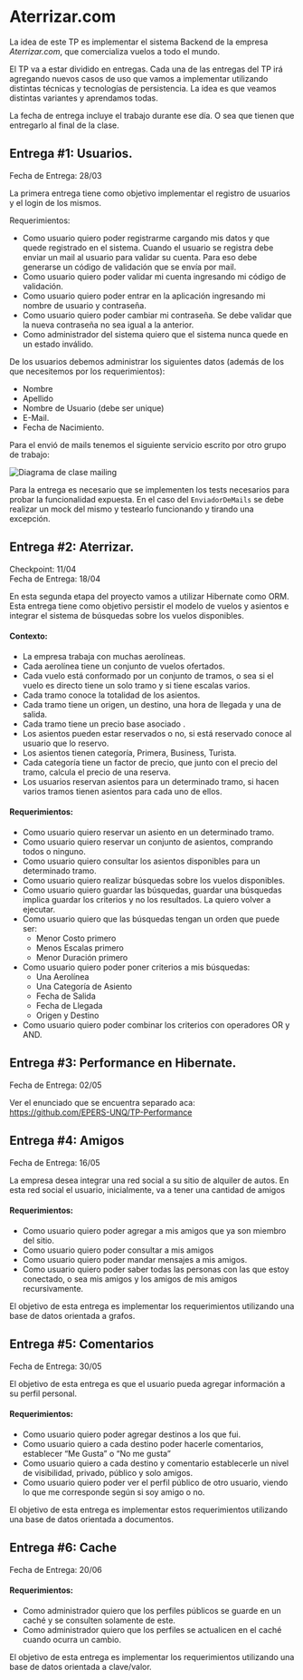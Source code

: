 # Aterrizar.com
La idea de este TP es implementar el sistema Backend de la empresa *Aterrizar.com*, que comercializa vuelos a todo el mundo.

El TP va a estar dividido en entregas. Cada una de las entregas del TP irá agregando nuevos casos de uso que vamos a implementar utilizando distintas técnicas y tecnologías de persistencia. La idea es que veamos distintas variantes y aprendamos todas.

La fecha de entrega incluye el trabajo durante ese día. O sea que tienen que entregarlo al final de la clase.

## Entrega #1: Usuarios.
Fecha de Entrega: 28/03

La primera entrega tiene como objetivo implementar el registro de usuarios y el login de los mismos. 

Requerimientos:
* Como usuario quiero poder registrarme cargando mis datos y que quede registrado en el sistema. Cuando el usuario se registra debe enviar un mail al usuario para validar su cuenta. Para eso debe generarse un código de validación que se envía por mail. 
* Como usuario quiero poder validar mi cuenta ingresando mi código de validación.
* Como usuario quiero poder entrar en la aplicación ingresando mi nombre de usuario y contraseña. 
* Como usuario quiero poder cambiar mi contraseña. Se debe validar que la nueva contraseña no sea igual a la anterior.
* Como administrador del sistema quiero que el sistema nunca quede en un estado inválido.

De los usuarios debemos administrar los siguientes datos (además de los que necesitemos por los requerimientos):
* Nombre
* Apellido
* Nombre de Usuario (debe ser unique)
* E-Mail.
* Fecha de Nacimiento.

Para el envió de mails tenemos el siguiente servicio escrito por otro grupo de trabajo:

![Diagrama de clase mailing](https://raw.githubusercontent.com/EPERS-UNQ/rentauto/documentation/EnviadorDeMails.png)

Para la entrega es necesario que se implementen los tests necesarios para probar la funcionalidad expuesta. 
En el caso del `EnviadorDeMails` se debe realizar un mock del mismo y testearlo funcionando y tirando una excepción.

## Entrega #2: Aterrizar.
Checkpoint: 11/04<br />
Fecha de Entrega: 18/04

En esta segunda etapa del proyecto vamos a utilizar Hibernate como ORM. 
Esta entrega tiene como objetivo persistir el modelo de vuelos y asientos e integrar el sistema de búsquedas sobre los vuelos disponibles.

#### Contexto:
* La empresa trabaja con muchas aerolíneas.
* Cada aerolínea tiene un conjunto de vuelos ofertados.
* Cada vuelo está conformado por un conjunto de tramos, o sea si el vuelo es directo tiene un solo tramo y si tiene escalas varios. 
* Cada tramo conoce la totalidad de los asientos.
* Cada tramo tiene un origen, un destino, una hora de llegada y una de salida.
* Cada tramo tiene un precio base asociado .
* Los asientos pueden estar reservados o no, si está reservado conoce al usuario que lo reservo.
* Los asientos tienen categoría, Primera, Business, Turista.
* Cada categoría tiene un factor de precio, que  junto con el precio del tramo,  calcula el precio de una reserva.
* Los usuarios reservan asientos para un determinado tramo, si hacen varios tramos tienen asientos para cada uno de ellos.

#### Requerimientos:
* Como usuario quiero reservar un asiento en un determinado tramo.
* Como usuario quiero reservar un conjunto de asientos, comprando todos o ninguno.
* Como usuario quiero consultar los asientos disponibles para un determinado tramo.
* Como usuario quiero realizar búsquedas sobre los vuelos disponibles.
* Como usuario quiero guardar las búsquedas, guardar una búsquedas implica guardar los criterios y no los resultados. La quiero volver a ejecutar.
* Como usuario quiero que las búsquedas tengan un orden que puede ser:
	* Menor Costo primero
	* Menos Escalas primero
	* Menor Duración primero
* Como usuario quiero poder poner criterios a mis búsquedas:
	* Una Aerolínea
	* Una Categoría de Asiento
	* Fecha de Salida
	* Fecha de Llegada
	* Origen y Destino
* Como usuario quiero poder combinar los criterios con operadores OR y AND.

## Entrega #3: Performance en Hibernate.
Fecha de Entrega: 02/05

Ver el enunciado que se encuentra separado aca: https://github.com/EPERS-UNQ/TP-Performance 

## Entrega #4: Amigos
Fecha de Entrega: 16/05

La empresa desea integrar una red social a su sitio de alquiler de autos. En esta red social el usuario, inicialmente, va a tener una cantidad de amigos

#### Requerimientos:
* Como usuario quiero poder agregar a mis amigos que ya son miembro del sitio.
* Como usuario quiero poder consultar a mis amigos
* Como usuario quiero poder mandar mensajes a mis amigos.
* Como usuario quiero poder saber todas las personas con las que estoy conectado, o sea mis amigos y los amigos de mis amigos recursivamente.

El objetivo de esta entrega es implementar los requerimientos utilizando una base de datos orientada a grafos.

## Entrega #5: Comentarios
Fecha de Entrega: 30/05

El objetivo de esta entrega es que el usuario pueda agregar información a su perfil personal.

#### Requerimientos:
* Como usuario quiero poder agregar destinos a los que fui.
* Como usuario quiero a cada destino poder hacerle comentarios, establecer “Me Gusta” o “No me gusta”
* Como usuario quiero a cada destino y comentario establecerle un nivel de visibilidad, privado, público y solo amigos.
* Como usuario quiero poder ver el perfil público de otro usuario, viendo lo que me corresponde según si soy amigo o no.

El objetivo de esta entrega es implementar estos requerimientos utilizando una base de datos orientada a documentos.

## Entrega #6: Cache
Fecha de Entrega: 20/06

#### Requerimientos:
* Como administrador quiero que los perfiles públicos se guarde en un caché y se consulten solamente de este.
* Como administrador quiero que los perfiles se actualicen en el caché cuando ocurra un cambio.

El objetivo de esta entrega es implementar los requerimientos utilizando una base de datos orientada a clave/valor.